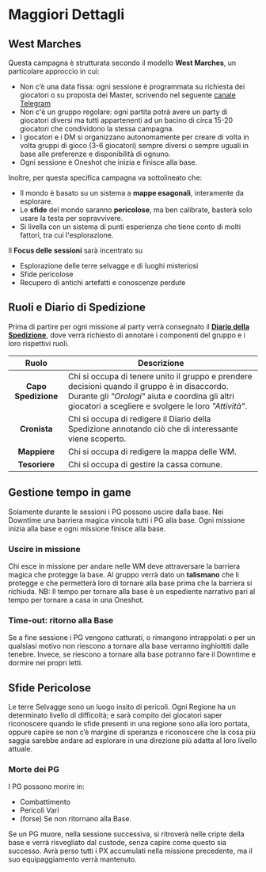 # Maggiori Dettagli

## West Marches

Questa campagna è strutturata secondo il modello **West Marches**, un particolare approccio in cui:

* Non c’è una data fissa: ogni sessione è programmata su richiesta dei giocatori o su proposta dei Master, scrivendo nel
  seguente [canale Telegram](https://t.me/+t4zoEcwTAxJlNjk0)
* Non c'è un gruppo regolare: ogni partita potrà avere un party di giocatori diversi ma tutti appartenenti ad un bacino
  di circa 15-20 giocatori che condividono la stessa campagna.
* I giocatori e i DM si organizzano autonomamente per creare di volta in volta gruppi di gioco (3-6 giocatori) sempre
  diversi o sempre uguali in base alle preferenze e disponibilità di ognuno.
* Ogni sessione è Oneshot che inizia e finisce alla base.

Inoltre, per questa specifica campagna va sottolineato che:

* Il mondo è basato su un sistema a **mappe esagonali**, interamente da esplorare.
* Le **sfide** del mondo saranno **pericolose**, ma ben calibrate, basterà solo usare la testa per sopravvivere.
* Si livella con un sistema di punti esperienza che tiene conto di molti fattori, tra cui l'esplorazione.

Il **Focus delle sessioni** sarà incentrato su

* Esplorazione delle terre selvagge e di luoghi misteriosi
* Sfide pericolose
* Recupero di antichi artefatti e conoscenze perdute

## Ruoli e Diario di Spedizione

Prima di partire per ogni missione al party verrà consegnato il
**[Diario della Spedizione](https://drive.google.com/drive/folders/1FbsKQic-0DrDFY8vyqJI8_ShbFBdV3oh)**, dove verrà
richiesto di annotare i componenti del gruppo e i loro rispettivi ruoli.

|        Ruolo        | Descrizione                                                                                                                                                                                              |
|:-------------------:|----------------------------------------------------------------------------------------------------------------------------------------------------------------------------------------------------------|
| **Capo Spedizione** | Chi si occupa di tenere unito il gruppo e prendere decisioni quando il gruppo è in disaccordo. Durante gli _"Orologi"_ aiuta e coordina gli altri giocatori a scegliere e svolgere le loro _"Attività"_. |
|    **Cronista**     | Chi si occupa di redigere il Diario della Spedizione annotando ciò che di interessante viene scoperto.                                                                                                   |
|    **Mappiere**     | Chi si occupa di redigere la mappa delle WM.                                                                                                                                                             |
|    **Tesoriere**    | Chi si occupa di gestire la cassa comune.                                                                                                                                                                |

## Gestione tempo in game

Solamente durante le sessioni i PG possono uscire dalla base.
Nei Downtime una barriera magica vincola tutti i PG alla base.
Ogni missione inizia alla base e ogni missione finisce alla base.

### Uscire in missione

Chi esce in missione per andare nelle WM deve attraversare la barriera magica che protegge la base.
Al gruppo verrà dato un **talismano** che li protegge e che permetterà loro di tornare alla base prima che la barriera
si richiuda.
NB: Il tempo per tornare alla base è un espediente narrativo pari al tempo per tornare a casa in una Oneshot.

### Time-out: ritorno alla Base

Se a fine sessione i PG vengono catturati, o rimangono intrappolati o per un qualsiasi motivo non riescono a tornare
alla base verranno inghiottiti dalle tenebre. Invece, se riescono a tornare alla base potranno fare il Downtime e
dormire nei propri letti.

## Sfide Pericolose

Le terre Selvagge sono un luogo insito di pericoli. Ogni Regione ha un determinato livello di difficoltà; e sarà compito
dei giocatori saper riconoscere quando le sfide presenti in una regione sono alla loro portata, oppure capire se non c’è
margine di speranza e riconoscere che la cosa più saggia sarebbe andare ad esplorare in una direzione più adatta al loro
livello attuale.

### Morte dei PG

I PG possono morire in:

- Combattimento
- Pericoli Vari
- (forse) Se non ritornano alla Base.

Se un PG muore, nella sessione successiva, si ritroverà nelle cripte della base e verrà risvegliato dal custode, senza
capire come questo sia successo. Avrà perso tutti i PX accumulati nella missione precedente, ma il suo equipaggiamento
verrà mantenuto.

